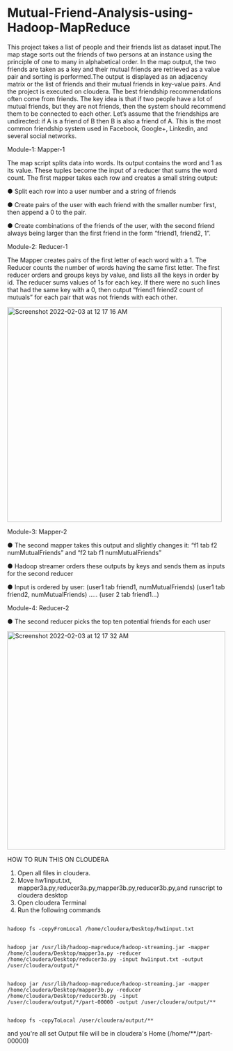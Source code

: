 # Mutual-Friend-Analysis-using-Hadoop-MapReduce
This project takes a list of people and their friends list as dataset input.The map stage sorts out the friends of two persons at an instance using the principle of one to many in alphabetical order. In the map output, the two friends are taken as a key and their mutual friends are retrieved as a value pair and sorting is performed.The output is displayed as an adjacency matrix or the list of friends and their mutual friends in key-value pairs. And the project is executed on cloudera. 
The best friendship recommendations often come from friends. The key idea is that if two people
have a lot of mutual friends, but they are not friends, then the system should recommend them to be
connected to each other. Let’s assume that the friendships are undirected: if A is a friend of B then
B is also a friend of A. This is the most common friendship system used in Facebook, Google+,
Linkedin, and several social networks.

Module-1: Mapper-1

The map script splits data into words. Its output contains the word and 1 as its value. These tuples
become the input of a reducer that sums the word count. The first mapper takes each row and
creates a small string output:

● Split each row into a user number and a string of friends

● Create pairs of the user with each friend with the smaller number first, then append
a 0 to the pair.

● Create combinations of the friends of the user, with the second friend always being
larger than the first friend in the form “friend1, friend2, 1”.


Module-2: Reducer-1

The Mapper creates pairs of the first letter of each word with a 1. The Reducer counts the number of
words having the same first letter. The first reducer orders and groups keys by value, and lists all
the keys in order by id. The reducer sums values of 1s for each key. If there were no such lines
that had the same key with a 0, then output “friend1 friend2 count of mutuals” for each pair that
was not friends with each other.

<img width="493" alt="Screenshot 2022-02-03 at 12 17 16 AM" src="https://user-images.githubusercontent.com/78052106/152218198-2b544a19-1935-42ab-8d9b-b4e3412ac5ea.png">

Module-3: Mapper-2

● The second mapper takes this output and slightly changes it:
“f1 tab f2 numMutualFriends” and
“f2 tab f1 numMutualFriends”

● Hadoop streamer orders these outputs by keys and sends them as inputs for the second
reducer

● Input is ordered by user:
(user1 tab friend1, numMutualFriends)
(user1 tab friend2, numMutualFriends) …..
(user 2 tab friend1…)


Module-4: Reducer-2

● The second reducer picks the top ten potential friends for each user

<img width="501" alt="Screenshot 2022-02-03 at 12 17 32 AM" src="https://user-images.githubusercontent.com/78052106/152218264-5084b5c7-f30d-429b-8521-9d2fa0b1752a.png">

HOW TO RUN THIS ON CLOUDERA
1. Open all files in cloudera.
2. Move hw1input.txt, mapper3a.py,reducer3a.py,mapper3b.py,reducer3b.py,and runscript to cloudera desktop
3. Open cloudera Terminal 
4. Run the following commands 

```

hadoop fs -copyFromLocal /home/cloudera/Desktop/hw1input.txt

```

```

hadoop jar /usr/lib/hadoop-mapreduce/hadoop-streaming.jar -mapper /home/cloudera/Desktop/mapper3a.py -reducer /home/cloudera/Desktop/reducer3a.py -input hw1input.txt -output /user/cloudera/output/*

```

```

hadoop jar /usr/lib/hadoop-mapreduce/hadoop-streaming.jar -mapper /home/cloudera/Desktop/mapper3b.py -reducer /home/cloudera/Desktop/reducer3b.py -input /user/cloudera/output/*/part-00000 -output /user/cloudera/output/**

```

```

hadoop fs -copyToLocal /user/cloudera/output/**

```

and you're all set 
Output file will be in cloudera's Home (/home/**/part-00000)



